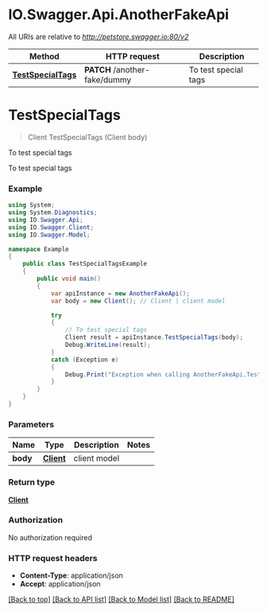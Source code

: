 # IO.Swagger.Api.AnotherFakeApi

All URIs are relative to *http://petstore.swagger.io:80/v2*

Method | HTTP request | Description
------------- | ------------- | -------------
[**TestSpecialTags**](AnotherFakeApi.md#testspecialtags) | **PATCH** /another-fake/dummy | To test special tags

<a name="testspecialtags"></a>
# **TestSpecialTags**
> Client TestSpecialTags (Client body)

To test special tags

To test special tags

### Example
```csharp
using System;
using System.Diagnostics;
using IO.Swagger.Api;
using IO.Swagger.Client;
using IO.Swagger.Model;

namespace Example
{
    public class TestSpecialTagsExample
    {
        public void main()
        {
            var apiInstance = new AnotherFakeApi();
            var body = new Client(); // Client | client model

            try
            {
                // To test special tags
                Client result = apiInstance.TestSpecialTags(body);
                Debug.WriteLine(result);
            }
            catch (Exception e)
            {
                Debug.Print("Exception when calling AnotherFakeApi.TestSpecialTags: " + e.Message );
            }
        }
    }
}
```

### Parameters

Name | Type | Description  | Notes
------------- | ------------- | ------------- | -------------
 **body** | [**Client**](Client.md)| client model | 

### Return type

[**Client**](Client.md)

### Authorization

No authorization required

### HTTP request headers

 - **Content-Type**: application/json
 - **Accept**: application/json

[[Back to top]](#) [[Back to API list]](../README.md#documentation-for-api-endpoints) [[Back to Model list]](../README.md#documentation-for-models) [[Back to README]](../README.md)
